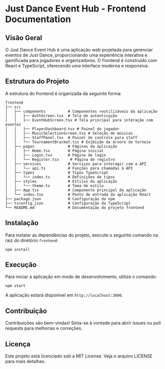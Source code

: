 # Just Dance Event Hub - Frontend Documentation

## Visão Geral
O Just Dance Event Hub é uma aplicação web projetada para gerenciar eventos de Just Dance, proporcionando uma experiência interativa e gamificada para jogadores e organizadores. O frontend é construído com React e TypeScript, oferecendo uma interface moderna e responsiva.

## Estrutura do Projeto
A estrutura do frontend é organizada da seguinte forma:

```
frontend
├── src
│   ├── components          # Componentes reutilizáveis da aplicação
│   │   ├── AuthScreen.tsx  # Tela de autenticação
│   │   ├── EventHubScreen.tsx # Tela principal para interação com eventos
│   │   ├── PlayerDashboard.tsx # Painel do jogador
│   │   ├── MusicSelectionScreen.tsx # Seleção de músicas
│   │   ├── StaffPanel.tsx  # Painel de controle para staff
│   │   └── TournamentBracket.tsx # Exibição da árvore do torneio
│   ├── pages               # Páginas da aplicação
│   │   ├── Home.tsx        # Página inicial
│   │   ├── Login.tsx       # Página de login
│   │   └── Register.tsx     # Página de registro
│   ├── services            # Serviços para interagir com a API
│   │   └── api.ts          # Funções para chamadas à API
│   ├── types               # Tipos TypeScript
│   │   └── index.ts        # Definições de tipos
│   ├── styles              # Estilos da aplicação
│   │   └── theme.ts        # Tema de estilo
│   ├── App.tsx             # Componente principal da aplicação
│   └── index.tsx           # Ponto de entrada da aplicação React
├── package.json            # Configuração do npm
├── tsconfig.json           # Configuração do TypeScript
└── README.md               # Documentação do projeto frontend
```

## Instalação
Para instalar as dependências do projeto, execute o seguinte comando na raiz do diretório `frontend`:

```
npm install
```

## Execução
Para iniciar a aplicação em modo de desenvolvimento, utilize o comando:

```
npm start
```

A aplicação estará disponível em `http://localhost:3000`.

## Contribuição
Contribuições são bem-vindas! Sinta-se à vontade para abrir issues ou pull requests para melhorias e correções.

## Licença
Este projeto está licenciado sob a MIT License. Veja o arquivo LICENSE para mais detalhes.